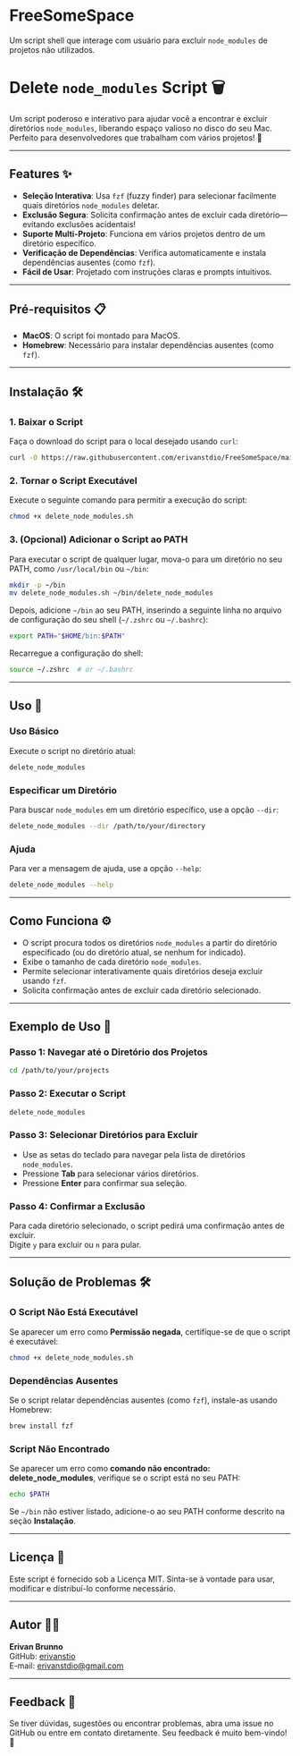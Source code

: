 # FreeSomeSpace
Um script shell que interage com usuário para excluir `node_modules` de projetos não utilizados.  

# Delete `node_modules` Script 🗑️

Um script poderoso e interativo para ajudar você a encontrar e excluir diretórios `node_modules`, liberando espaço valioso no disco do seu Mac. Perfeito para desenvolvedores que trabalham com vários projetos! 🚀  

---

## Features ✨

- **Seleção Interativa**: Usa `fzf` (fuzzy finder) para selecionar facilmente quais diretórios `node_modules` deletar.  
- **Exclusão Segura**: Solicita confirmação antes de excluir cada diretório—evitando exclusões acidentais!  
- **Suporte Multi-Projeto**: Funciona em vários projetos dentro de um diretório específico.  
- **Verificação de Dependências**: Verifica automaticamente e instala dependências ausentes (como `fzf`).  
- **Fácil de Usar**: Projetado com instruções claras e prompts intuitivos.  

---

## Pré-requisitos 📋  

- **MacOS**: O script foi montado para MacOS.  
- **Homebrew**: Necessário para instalar dependências ausentes (como `fzf`).    

---

## Instalação 🛠️  

### 1. Baixar o Script  
Faça o download do script para o local desejado usando `curl`:  
```bash
curl -O https://raw.githubusercontent.com/erivanstdio/FreeSomeSpace/main/delete_node_modules.sh
```

### 2. Tornar o Script Executável  

Execute o seguinte comando para permitir a execução do script:  


```bash
chmod +x delete_node_modules.sh
```


### 3. (Opcional) Adicionar o Script ao PATH  

Para executar o script de qualquer lugar, mova-o para um diretório no seu PATH, como `/usr/local/bin` ou `~/bin`:  

```bash
mkdir -p ~/bin
mv delete_node_modules.sh ~/bin/delete_node_modules
```

Depois, adicione `~/bin` ao seu PATH, inserindo a seguinte linha no arquivo de configuração do seu shell (`~/.zshrc` ou `~/.bashrc`):  

```bash
export PATH="$HOME/bin:$PATH"
```

Recarregue a configuração do shell:  

```bash
source ~/.zshrc  # or ~/.bashrc
```

---

## Uso 🚀  

### Uso Básico  

Execute o script no diretório atual:  

```bash
delete_node_modules
```

### Especificar um Diretório  

Para buscar `node_modules` em um diretório específico, use a opção `--dir`:  

```bash
delete_node_modules --dir /path/to/your/directory
```

### Ajuda  

Para ver a mensagem de ajuda, use a opção `--help`:  

```bash
delete_node_modules --help
```
---

## Como Funciona ⚙️  

- O script procura todos os diretórios `node_modules` a partir do diretório especificado (ou do diretório atual, se nenhum for indicado).  
- Exibe o tamanho de cada diretório `node_modules`.  
- Permite selecionar interativamente quais diretórios deseja excluir usando `fzf`.  
- Solicita confirmação antes de excluir cada diretório selecionado.  

---

## Exemplo de Uso 📂  

### Passo 1: Navegar até o Diretório dos Projetos  

```bash
cd /path/to/your/projects
```
### Passo 2: Executar o Script

```bash
delete_node_modules
```

### Passo 3: Selecionar Diretórios para Excluir  

- Use as setas do teclado para navegar pela lista de diretórios `node_modules`.  
- Pressione **Tab** para selecionar vários diretórios.  
- Pressione **Enter** para confirmar sua seleção.  

### Passo 4: Confirmar a Exclusão  

Para cada diretório selecionado, o script pedirá uma confirmação antes de excluir.  
Digite `y` para excluir ou `n` para pular.  

---

## Solução de Problemas 🛠️  

### O Script Não Está Executável  

Se aparecer um erro como **Permissão negada**, certifique-se de que o script é executável:  

```bash
chmod +x delete_node_modules.sh
```

### Dependências Ausentes  

Se o script relatar dependências ausentes (como `fzf`), instale-as usando Homebrew:  

```bash
brew install fzf
```

### Script Não Encontrado  

Se aparecer um erro como **comando não encontrado: delete_node_modules**, verifique se o script está no seu PATH:  

```bash
echo $PATH
```

Se `~/bin` não estiver listado, adicione-o ao seu PATH conforme descrito na seção **Instalação**.  

---

## Licença 📜  

Este script é fornecido sob a Licença MIT. Sinta-se à vontade para usar, modificar e distribuí-lo conforme necessário.  

---

## Autor 👨‍💻  

**Erivan Brunno**  
GitHub: [erivanstio](https://github.com/erivanstio)  
E-mail: erivanstdio@gmail.com  

---

## Feedback 💬  

Se tiver dúvidas, sugestões ou encontrar problemas, abra uma issue no GitHub ou entre em contato diretamente. Seu feedback é muito bem-vindo! 🙌  
